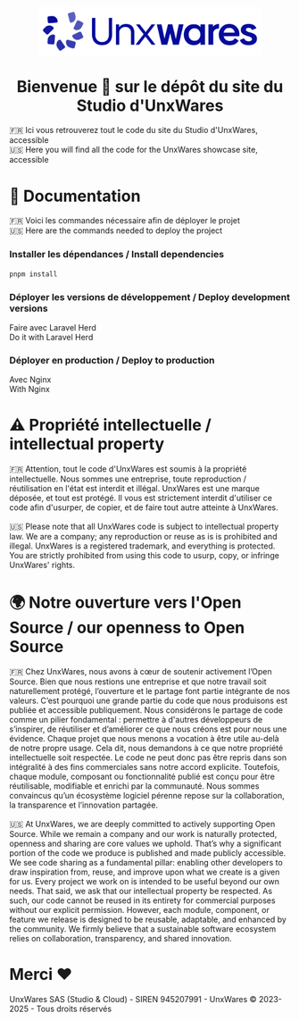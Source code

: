 <div align="center"><img src="https://github.com/UnxWares/.github/blob/main/unxwares-logo.png?raw=true" align="center" height="" width="400" /></div>  

# <div align="center">Bienvenue 👋 sur le dépôt du site du Studio d'UnxWares</div>

🇫🇷 Ici vous retrouverez tout le code du site du Studio d'UnxWares, accessible
<br/>
🇺🇸 Here you will find all the code for the UnxWares showcase site, accessible

# 📜 Documentation

🇫🇷 Voici les commandes nécessaire afin de déployer le projet
<br/>
🇺🇸 Here are the commands needed to deploy the project

### Installer les dépendances / Install dependencies

```bash
pnpm install
```

### Déployer les versions de développement / Deploy development versions

Faire avec Laravel Herd\
Do it with Laravel Herd

### Déployer en production / Deploy to production
Avec Nginx\
With Nginx

# ⚠️ Propriété intellectuelle / intellectual property

🇫🇷 Attention, tout le code d'UnxWares est soumis à la propriété intellectuelle. Nous sommes une entreprise, toute reproduction / réutilisation en l'état est interdit et illégal. UnxWares est une marque déposée, et tout est protégé. Il vous est strictement interdit d'utiliser ce code afin d'usurper, de copier, et de faire tout autre atteinte à UnxWares.
<br/>
<br/>
🇺🇸 Please note that all UnxWares code is subject to intellectual property law. We are a company; any reproduction or reuse as is is prohibited and illegal. UnxWares is a registered trademark, and everything is protected. You are strictly prohibited from using this code to usurp, copy, or infringe UnxWares' rights.

# 🌍 Notre ouverture vers l'Open Source / our openness to Open Source

🇫🇷 Chez UnxWares, nous avons à cœur de soutenir activement l’Open Source. Bien que nous restions une entreprise et que notre travail soit naturellement protégé, l’ouverture et le partage font partie intégrante de nos valeurs. C’est pourquoi une grande partie du code que nous produisons est publiée et accessible publiquement. Nous considérons le partage de code comme un pilier fondamental : permettre à d'autres développeurs de s’inspirer, de réutiliser et d’améliorer ce que nous créons est pour nous une évidence. Chaque projet que nous menons a vocation à être utile au-delà de notre propre usage. Cela dit, nous demandons à ce que notre propriété intellectuelle soit respectée. Le code ne peut donc pas être repris dans son intégralité à des fins commerciales sans notre accord explicite. Toutefois, chaque module, composant ou fonctionnalité publié est conçu pour être réutilisable, modifiable et enrichi par la communauté. Nous sommes convaincus qu’un écosystème logiciel pérenne repose sur la collaboration, la transparence et l’innovation partagée.
<br/>
<br/>
🇺🇸 At UnxWares, we are deeply committed to actively supporting Open Source. While we remain a company and our work is naturally protected, openness and sharing are core values we uphold. That’s why a significant portion of the code we produce is published and made publicly accessible. We see code sharing as a fundamental pillar: enabling other developers to draw inspiration from, reuse, and improve upon what we create is a given for us. Every project we work on is intended to be useful beyond our own needs. That said, we ask that our intellectual property be respected. As such, our code cannot be reused in its entirety for commercial purposes without our explicit permission. However, each module, component, or feature we release is designed to be reusable, adaptable, and enhanced by the community. We firmly believe that a sustainable software ecosystem relies on collaboration, transparency, and shared innovation.

# Merci ❤️
UnxWares SAS (Studio & Cloud) - SIREN 945207991 - UnxWares © 2023-2025 - Tous droits réservés

